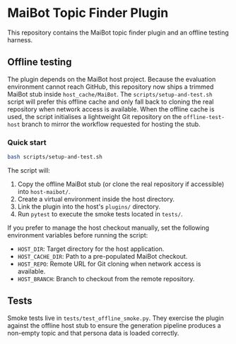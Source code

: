 # MaiBot Topic Finder Plugin

This repository contains the MaiBot topic finder plugin and an offline testing harness.

## Offline testing

The plugin depends on the MaiBot host project. Because the evaluation environment cannot reach GitHub, this repository now ships a trimmed MaiBot stub inside `host_cache/MaiBot`. The `scripts/setup-and-test.sh` script will prefer this offline cache and only fall back to cloning the real repository when network access is available. When the offline cache is used, the script initialises a lightweight Git repository on the `offline-test-host` branch to mirror the workflow requested for hosting the stub.

### Quick start

```bash
bash scripts/setup-and-test.sh
```

The script will:

1. Copy the offline MaiBot stub (or clone the real repository if accessible) into `host-maibot/`.
2. Create a virtual environment inside the host directory.
3. Link the plugin into the host's `plugins/` directory.
4. Run `pytest` to execute the smoke tests located in `tests/`.

If you prefer to manage the host checkout manually, set the following environment variables before running the script:

- `HOST_DIR`: Target directory for the host application.
- `HOST_CACHE_DIR`: Path to a pre-populated MaiBot checkout.
- `HOST_REPO`: Remote URL for Git cloning when network access is available.
- `HOST_BRANCH`: Branch to checkout from the remote repository.

## Tests

Smoke tests live in `tests/test_offline_smoke.py`. They exercise the plugin against the offline host stub to ensure the generation pipeline produces a non-empty topic and that persona data is loaded correctly.
